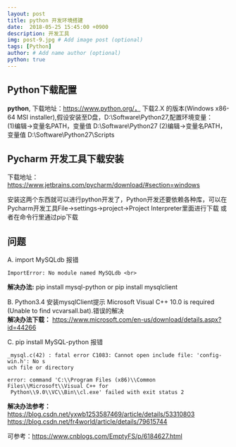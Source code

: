 ```yaml
---
layout: post
title: python 开发环境搭建
date:  2018-05-25 15:45:00 +0900  
description: 开发工具
img: post-9.jpg # Add image post (optional)
tags: [Python]
author: # Add name author (optional)
python: true
---
```


## Python下载配置 ##

**python**, 下载地址：https://www.python.org/， 下载2.X 的版本(Windows x86-64 MSI installer),假设安装至D盘，D:\Software\Python27,配置环境变量： <br>
(1)编辑->变量名PATH，变量值 D:\Software\Python27
(2)编辑->变量名PATH，变量值 D:\Software\Python27\Scripts <br>


## Pycharm 开发工具下载安装 ##

下载地址：https://www.jetbrains.com/pycharm/download/#section=windows

安装这两个东西就可以进行python开发了，Python开发还要依赖各种库，可以在Pycharm开发工具File->settings->project->Project Interpreter里面进行下载 或者在命令行里通过pip下载



## 问题 ##

A. import MySQLdb 报错
```
ImportError: No module named MySQLdb <br>
```
**解决办法:** pip install mysql-python or pip install mysqlclient

B. Python3.4 安装mysqlClient提示 Microsoft Visual C++ 10.0 is required (Unable to find vcvarsall.bat).错误的解决 <br>
**解决办法下载：** https://www.microsoft.com/en-us/download/details.aspx?id=44266

C. pip install MySQL-python 报错 <br>

```
_mysql.c(42) : fatal error C1083: Cannot open include file: 'config-win.h': No s
uch file or directory

error: command 'C:\\Program Files (x86)\\Common Files\\Microsoft\\Visual C++ for
 Python\\9.0\\VC\\Bin\\cl.exe' failed with exit status 2
```

**解决办法参考：** https://blog.csdn.net/yxwb1253587469/article/details/53310803    https://blog.csdn.net/fr4world/article/details/79615744




可参考：https://www.cnblogs.com/EmptyFS/p/6184627.html
